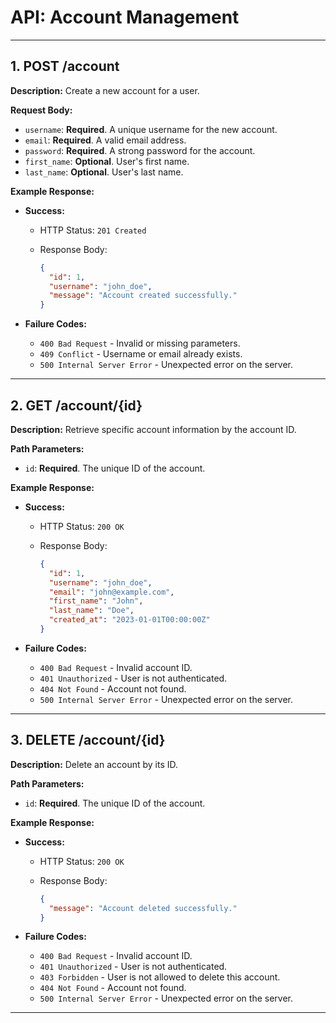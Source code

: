 # API: Account Management

---

## 1. POST /account

**Description:** Create a new account for a user.

**Request Body:**

- `username`: **Required**. A unique username for the new account.
- `email`: **Required**. A valid email address.
- `password`: **Required**. A strong password for the account.
- `first_name`: **Optional**. User's first name.
- `last_name`: **Optional**. User's last name.

**Example Response:**

- **Success:**
  - HTTP Status: `201 Created`
  - Response Body:

    ```json
    {
      "id": 1,
      "username": "john_doe",
      "message": "Account created successfully."
    }
    ```

- **Failure Codes:**
  - `400 Bad Request` - Invalid or missing parameters.
  - `409 Conflict` - Username or email already exists.
  - `500 Internal Server Error` - Unexpected error on the server.

---

## 2. GET /account/{id}

**Description:** Retrieve specific account information by the account ID.

**Path Parameters:**

- `id`: **Required**. The unique ID of the account.

**Example Response:**

- **Success:**
  - HTTP Status: `200 OK`
  - Response Body:

    ```json
    {
      "id": 1,
      "username": "john_doe",
      "email": "john@example.com",
      "first_name": "John",
      "last_name": "Doe",
      "created_at": "2023-01-01T00:00:00Z"
    }
    ```

- **Failure Codes:**
  - `400 Bad Request` - Invalid account ID.
  - `401 Unauthorized` - User is not authenticated.
  - `404 Not Found` - Account not found.
  - `500 Internal Server Error` - Unexpected error on the server.

---

## 3. DELETE /account/{id}

**Description:** Delete an account by its ID.

**Path Parameters:**

- `id`: **Required**. The unique ID of the account.

**Example Response:**

- **Success:**
  - HTTP Status: `200 OK`
  - Response Body:

    ```json
    {
      "message": "Account deleted successfully."
    }
    ```

- **Failure Codes:**
  - `400 Bad Request` - Invalid account ID.
  - `401 Unauthorized` - User is not authenticated.
  - `403 Forbidden` - User is not allowed to delete this account.
  - `404 Not Found` - Account not found.
  - `500 Internal Server Error` - Unexpected error on the server.

---

